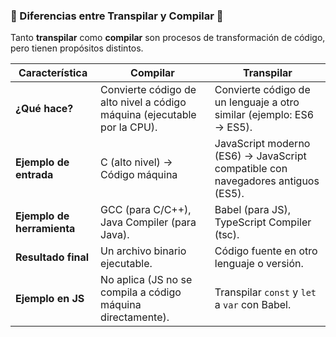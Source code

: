 ### **📌 Diferencias entre Transpilar y Compilar** 🚀

Tanto **transpilar** como **compilar** son procesos de transformación de código, pero tienen propósitos distintos.

| **Característica**         | **Compilar**                                                             | **Transpilar**                                                                   |
| -------------------------- | ------------------------------------------------------------------------ | -------------------------------------------------------------------------------- |
| **¿Qué hace?**             | Convierte código de alto nivel a código máquina (ejecutable por la CPU). | Convierte código de un lenguaje a otro similar (ejemplo: ES6 → ES5).             |
| **Ejemplo de entrada**     | C (alto nivel) → Código máquina                                          | JavaScript moderno (ES6) → JavaScript compatible con navegadores antiguos (ES5). |
| **Ejemplo de herramienta** | GCC (para C/C++), Java Compiler (para Java).                             | Babel (para JS), TypeScript Compiler (tsc).                                      |
| **Resultado final**        | Un archivo binario ejecutable.                                           | Código fuente en otro lenguaje o versión.                                        |
| **Ejemplo en JS**          | No aplica (JS no se compila a código máquina directamente).              | Transpilar `const` y `let` a `var` con Babel.                                    |
